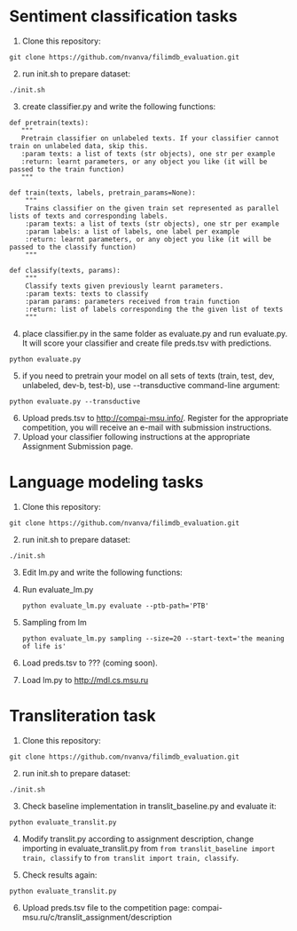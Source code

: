 # Sentiment classification tasks

1. Clone this repository:
```
git clone https://github.com/nvanva/filimdb_evaluation.git
```

2. run init.sh to prepare dataset:
```
./init.sh
```

3. create classifier.py and write the following functions:
```
def pretrain(texts):
   """
   Pretrain classifier on unlabeled texts. If your classifier cannot train on unlabeled data, skip this.
   :param texts: a list of texts (str objects), one str per example
   :return: learnt parameters, or any object you like (it will be passed to the train function)
   """
   
def train(texts, labels, pretrain_params=None):
    """
    Trains classifier on the given train set represented as parallel lists of texts and corresponding labels.
    :param texts: a list of texts (str objects), one str per example
    :param labels: a list of labels, one label per example
    :return: learnt parameters, or any object you like (it will be passed to the classify function) 
    """

def classify(texts, params):
    """
    Classify texts given previously learnt parameters.
    :param texts: texts to classify
    :param params: parameters received from train function
    :return: list of labels corresponding the the given list of texts
    """
```
4. place classifier.py in the same folder as evaluate.py and run evaluate.py. It will score your classifier and create file preds.tsv with predictions.
```
python evaluate.py
```
5. if you need to pretrain your model on all sets of texts (train, test, dev, unlabeled, dev-b, test-b), use --transductive command-line argument:
```
python evaluate.py --transductive
```
6. Upload preds.tsv to http://compai-msu.info/.
Register for the appropriate competition, you will receive an e-mail with submission instructions.
7. Upload your classifier following instructions at the appropriate Assignment Submission page.


# Language modeling tasks

1. Clone this repository:
```
git clone https://github.com/nvanva/filimdb_evaluation.git
```

2. run init.sh to prepare dataset:
```
./init.sh
```

3. Edit lm.py and write the following functions:

4. Run evaluate_lm.py
    ```
    python evaluate_lm.py evaluate --ptb-path='PTB'
    ```
5. Sampling from lm
    ```
    python evaluate_lm.py sampling --size=20 --start-text='the meaning of life is'
    ```
6. Load preds.tsv to ??? (coming soon).
7. Load lm.py to  http://mdl.cs.msu.ru

# Transliteration task

1. Clone this repository:
```
git clone https://github.com/nvanva/filimdb_evaluation.git
```

2. run init.sh to prepare dataset:
```
./init.sh
```

3. Check baseline implementation in translit\_baseline.py and evaluate it:
```
python evaluate_translit.py
```

4. Modify translit.py according to assignment description, change importing in evaluate_translit.py from `from translit_baseline import train, classify` to `from translit import train, classify`.

5. Check results again:
```
python evaluate_translit.py
```

6. Upload preds.tsv file to the competition page: compai-msu.ru/c/translit_assignment/description 
